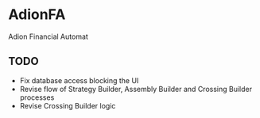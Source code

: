 # AdionFA

Adion Financial Automat

## TODO

- Fix database access blocking the UI
- Revise flow of Strategy Builder, Assembly Builder and Crossing Builder processes
- Revise Crossing Builder logic